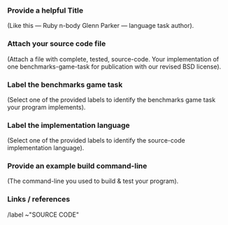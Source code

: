 ### Provide a helpful Title

(Like this — Ruby n-body Glenn Parker — language task author).


### Attach your source code file 

(Attach a file with complete, tested, source-code. Your implementation of one benchmarks-game-task for publication with our revised BSD license).


### Label the benchmarks game task 

(Select one of the provided labels to identify the benchmarks game task your program implements).


### Label the implementation language 

(Select one of the provided labels to identify the source-code implementation language).


### Provide an example build command-line

(The command-line you used to build & test your program).


### Links / references

/label ~"SOURCE CODE"

